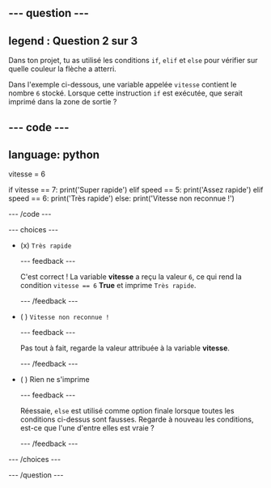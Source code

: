 
--- question ---
---
legend : Question 2 sur 3
---

Dans ton projet, tu as utilisé les conditions `if`, `elif` et `else` pour vérifier sur quelle couleur la flèche a atterri.

Dans l'exemple ci-dessous, une variable appelée `vitesse` contient le nombre `6` stocké. Lorsque cette instruction `if` est exécutée, que serait imprimé dans la zone de sortie ?

--- code ---
---
language: python
---
vitesse = 6

if vitesse == 7: print('Super rapide') elif speed == 5: print('Assez rapide') elif speed == 6: print('Très rapide') else: print('Vitesse non reconnue !')

--- /code ---

--- choices ---

- (x) `Très rapide`

  --- feedback ---

  C'est correct ! La variable **vitesse** a reçu la valeur `6`, ce qui rend la condition `vitesse == 6` **True** et imprime `Très rapide`.

  --- /feedback ---

- ( ) `Vitesse non reconnue !`

  --- feedback ---

  Pas tout à fait, regarde la valeur attribuée à la variable **vitesse**.

  --- /feedback ---

- ( ) Rien ne s'imprime

  --- feedback ---

  Réessaie, `else` est utilisé comme option finale lorsque toutes les conditions ci-dessus sont fausses. Regarde à nouveau les conditions, est-ce que l'une d'entre elles est vraie ?

  --- /feedback ---

--- /choices ---

--- /question ---
